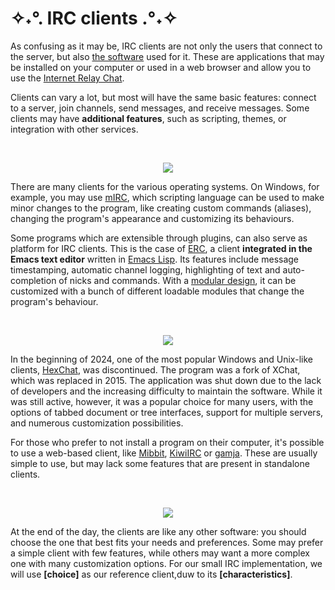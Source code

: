 # ✧˖°. IRC clients .°˖✧

As confusing as it may be, IRC clients are not only the users that connect to the server, but also <u>the software</u> used for it. These are applications that may be installed on your computer or used in a web browser and allow you to use the [Internet Relay Chat](https://en.wikipedia.org/wiki/IRC).

Clients can vary a lot, but most will have the same basic features: connect to a server, join channels, send messages, and receive messages. Some clients may have **additional features**, such as scripting, themes, or integration with other services.

<br>
<p align="center">
  <img src="https://www.researchgate.net/profile/Daphne-Raban/publication/220878890/figure/fig1/AS:687362094936071@1540891302765/Typical-IRC-User-Interface-MIRC.png"/>
</p>

There are many clients for the various operating systems. On Windows, for example, you may use [mIRC](https://en.wikipedia.org/wiki/MIRC), which scripting language can be used to make minor changes to the program, like creating custom commands (aliases), changing the program's appearance and customizing its behaviours.

Some programs which are extensible through plugins, can also serve as platform for IRC clients. This is the case of [ERC](https://en.wikipedia.org/wiki/ERC_(software)), a client **integrated in the Emacs text editor** written in [Emacs Lisp](https://en.wikipedia.org/wiki/Emacs_Lisp). Its features include message timestamping, automatic channel logging, highlighting of text and auto-completion of nicks and commands. With a <u>modular design</u>, it can be customized with a bunch of different loadable modules that change the program's behaviour.

<br>
<p align="center">
  <img src="https://blogger.googleusercontent.com/img/b/R29vZ2xl/AVvXsEioE_ZNi-BKQVFOoQLTwVkF99tZwmm11rmGSCzQ2mbiQGcUJjuzq1Vx0NA7X_LTmvmM7jSmU2Z9F7uG7_EyjmDmScPRCzjnl04Ak80YFUajg4QPb4vwrKeeW6IGlJPoUSUMh99tpFdDRlA/s1600/sauron.png"/>
</p>

In the beginning of 2024, one of the most popular Windows and Unix-like clients, [HexChat](https://en.wikipedia.org/wiki/HexChat), was discontinued. The program was a fork of XChat, which was replaced in 2015. The application was shut down due to the lack of developers and the increasing difficulty to maintain the software. While it was still active, however, it was a popular choice for many users, with the options of tabbed document or tree interfaces, support for multiple servers, and numerous customization possibilities.

For those who prefer to not install a program on their computer, it's possible to use a web-based client, like [Mibbit](https://en.wikipedia.org/wiki/Mibbit), [KiwiIRC](https://kiwiirc.com/) or [gamja](https://web.libera.chat/gamja/). These are usually simple to use, but may lack some features that are present in standalone clients.

<br>
<p align="center">
  <img src="https://widgetmanager.mibbit.com/widget1.png"/>
</p>

At the end of the day, the clients are like any other software: you should choose the one that best fits your needs and preferences. Some may prefer a simple client with few features, while others may want a more complex one with many customization options. For our small IRC implementation, we will use **[choice]** as our reference client,duw to its **[characteristics]**.
